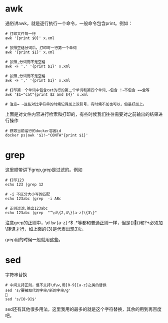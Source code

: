 # awk
通俗讲awk，就是逐行执行一个命令，一般命令包含print。例如：
```shell
# 打印文件每一行
awk '{print $0}' x.xml

# 按照空格分词后，打印每一行第一个单词
awk '{print $1}' x.xml

# 按照,分词而不是空格
awk -F ',' '{print $1}' x.xml

# 按照,分词而不是空格
awk -F ',' '{print $1}' x.xml

# 打印第一个单词中包含cat的行的第二个单词和第四个单词,~包含 !~不包含 ==全等
awk '$1~"cat"{print $2 and $4}' x.xml

# 注意= ~这些对比字符串的时候记得加上双引号，有时候不加也可以，但最好加上。
```
上面是对文件内容进行检索和打印的，有些时候我们往往需要对之前输出的结果进行操作
```shell
# 获取当前运行的docker容器id
docker ps|awk '$1!~"CONTA"{print $1}'
```
# grep
这里顺带讲下grep,grep是过滤的。例如
```shell
# 打印123
echo 123 |grep 12

# -i 不区分大小写的匹配
echo 123abc |grep  -i ABc

# 正则过滤,输出123abc
echo 123abc |grep  "^\d\{2,4\}[a-z]\{3\}"
```
注意grep的正则中，\d \w [a-z] ^$ .*等都和普通正则一样，但是{}()和?+必须加\转译才行，如上面的\{3\}是代表出现3次。

grep用的时候一般就用这些。
# sed
字符串替换
```
# 中间支持正则，但不支持\d\w,用[0-9][a-z]之类的替换
sed 's/要被取代的字串/新的字串/g'

sed 's/[0-9]$'
```
sed还有其他很多用法，这里我用的最多的就是这个字符替换，其余的用到再百度吧。